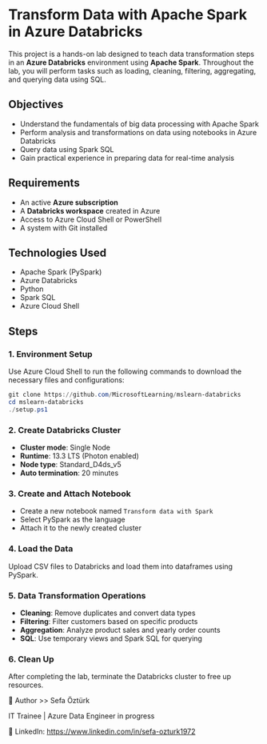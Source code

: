 # Transform Data with Apache Spark in Azure Databricks

This project is a hands-on lab designed to teach data transformation steps in an **Azure Databricks** environment using **Apache Spark**. Throughout the lab, you will perform tasks such as loading, cleaning, filtering, aggregating, and querying data using SQL.

## Objectives

- Understand the fundamentals of big data processing with Apache Spark  
- Perform analysis and transformations on data using notebooks in Azure Databricks  
- Query data using Spark SQL  
- Gain practical experience in preparing data for real-time analysis

## Requirements

- An active **Azure subscription**  
- A **Databricks workspace** created in Azure  
- Access to Azure Cloud Shell or PowerShell  
- A system with Git installed

## Technologies Used

- Apache Spark (PySpark)  
- Azure Databricks  
- Python  
- Spark SQL  
- Azure Cloud Shell

## Steps

### 1. Environment Setup

Use Azure Cloud Shell to run the following commands to download the necessary files and configurations:

```powershell
git clone https://github.com/MicrosoftLearning/mslearn-databricks
cd mslearn-databricks
./setup.ps1
```

### 2. Create Databricks Cluster

- **Cluster mode**: Single Node  
- **Runtime**: 13.3 LTS (Photon enabled)  
- **Node type**: Standard_D4ds_v5  
- **Auto termination**: 20 minutes

### 3. Create and Attach Notebook

- Create a new notebook named `Transform data with Spark`  
- Select PySpark as the language  
- Attach it to the newly created cluster

### 4. Load the Data

Upload CSV files to Databricks and load them into dataframes using PySpark.

### 5. Data Transformation Operations

- **Cleaning**: Remove duplicates and convert data types  
- **Filtering**: Filter customers based on specific products  
- **Aggregation**: Analyze product sales and yearly order counts  
- **SQL**: Use temporary views and Spark SQL for querying

### 6. Clean Up

After completing the lab, terminate the Databricks cluster to free up resources.

👤 Author >>  Sefa Öztürk

IT Trainee | Azure Data Engineer in progress

📇 LinkedIn: https://www.linkedin.com/in/sefa-ozturk1972


